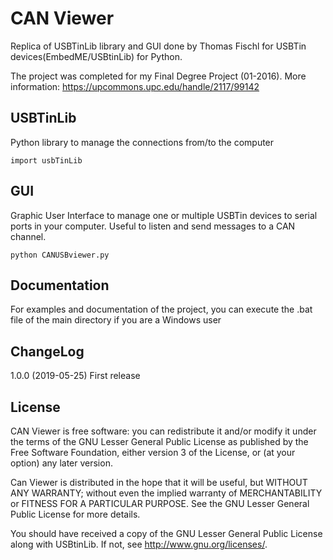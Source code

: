 # CAN Viewer
Replica of USBTinLib library and GUI done by Thomas Fischl for USBTin devices(EmbedME/USBtinLib) for Python.

The project was completed for my Final Degree Project (01-2016). More information: https://upcommons.upc.edu/handle/2117/99142

## USBTinLib
Python library to manage the connections from/to the computer

`import usbTinLib`

## GUI
Graphic User Interface to manage one or multiple USBTin devices to serial ports in your computer. Useful to listen and send messages to a CAN channel.

`python CANUSBviewer.py`

## Documentation
For examples and documentation of the project, you can execute the .bat file of the main directory if you are a Windows user

## ChangeLog
1.0.0 (2019-05-25) First release

## License
CAN Viewer is free software: you can redistribute it and/or modify it under the terms of the GNU Lesser General Public License as published by the Free Software Foundation, either version 3 of the License, or (at your option) any later version.

Can Viewer is distributed in the hope that it will be useful, but WITHOUT ANY WARRANTY; without even the implied warranty of MERCHANTABILITY or FITNESS FOR A PARTICULAR PURPOSE. See the GNU Lesser General Public License for more details.

You should have received a copy of the GNU Lesser General Public License along with USBtinLib. If not, see http://www.gnu.org/licenses/.

